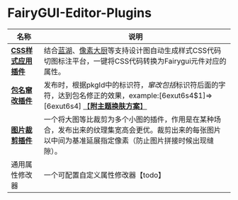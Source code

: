 # FairyGUI-Editor-Plugins

| 名称                                   | 说明                                                         |
| -------------------------------------- | ------------------------------------------------------------ |
| [**CSS样式应用插件**](./CSSAttributer) | 结合[蓝湖](https://lanhuapp.com/)、[像素大厨](https://www.fancynode.com.cn/pxcook)等支持设计图自动生成样式CSS代码切图标注平台，一键将CSS代码转换为Fairygui元件对应的属性。 |
| [**包名窜改插件**](./PackageTamper)    | 发布时，根据pkgId中的标识符$，窜改包括$标识符后面的字符，达到包名修正的效果，example:[6exut6s4$1]=>[6exut6s4] [【**附主题换肤方案**】](../../assets/PackageTamper) |
| [**图片裁剪插件**](./ImageCropper)     | 一个将大图等比裁剪为多个小图的插件，作用是在某种场合，发布出来的纹理集宽高会更优。裁剪出来的每张图片以中间为基准延展指定像素（防止图片拼接时候出现缝隙）。 |
| 通用属性修改器                         | 一个可配置自定义属性修改器【todo】                           |



